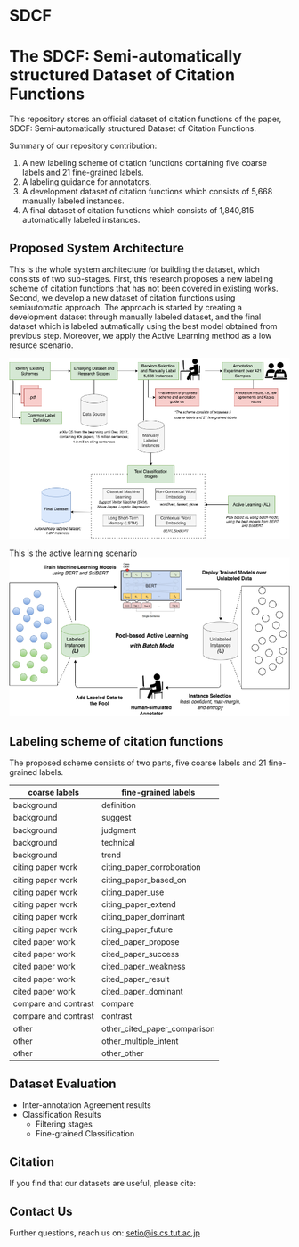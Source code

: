 # SDCF
# The SDCF: Semi-automatically structured Dataset of Citation Functions #

This repository stores an official dataset of citation functions of the paper, SDCF: Semi-automatically structured Dataset of Citation Functions. 

Summary of our repository contribution:
1. A new labeling scheme of citation functions containing five coarse labels and 21 fine-grained labels.
2. A labeling guidance for annotators.
3. A development dataset of citation functions which consists of 5,668 manually labeled instances.
4. A final dataset of citation functions which consists of 1,840,815 automatically labeled instances.

## Proposed System Architecture ## 
This is the whole system architecture for building the dataset, which consists of two sub-stages. First, this research proposes a new labeling scheme of citation functions that has not been covered in existing works. Second, we develop a new dataset of citation functions using semiautomatic approach. The approach is started by creating a development dataset through manually labeled dataset, and the final dataset which is labeled autmatically using the best model obtained from previous step. Moreover, we apply the Active Learning method as a low resurce scenario.

![picture alt](https://github.com/tutcsis/SDCF/blob/main/Images/new-whole-diagram.png "Title is optional")

This is the active learning scenario
![picture alt](https://github.com/tutcsis/SDCF/blob/main/Images/New-Active-Learning.png "Title is optional")

## Labeling scheme of citation functions ## 
The proposed scheme consists of two parts, five coarse labels and 21 fine-grained labels.

coarse labels  | fine-grained labels
------------- | -------------
background  | definition
background  | suggest
background  | judgment
background  | technical
background  | trend
citing paper work  | citing_paper_corroboration
citing paper work  | citing_paper_based_on
citing paper work  | citing_paper_use
citing paper work | citing_paper_extend
citing paper work | citing_paper_dominant
citing paper work  | citing_paper_future
cited paper work  | cited_paper_propose
cited paper work  | cited_paper_success
cited paper work  | cited_paper_weakness
cited paper work  | cited_paper_result
cited paper work  | cited_paper_dominant
compare and contrast  | compare
compare and contrast  | contrast
other  | other_cited_paper_comparison
other  | other_multiple_intent
other  | other_other

## Dataset Evaluation ## 
* Inter-annotation Agreement results 
* Classification Results 
  * Filtering stages 
  * Fine-grained Classification 

## Citation ## 
If you find that our datasets are useful, please cite:

 

## Contact Us ##
Further questions, reach us on: setio@is.cs.tut.ac.jp   
